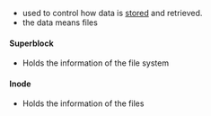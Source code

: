 - used to control how data is [stored](https://en.wikipedia.org/wiki/Computer_data_storage) and retrieved.
- the data means files

#### Superblock

- Holds the information of the file system

#### Inode

- Holds the information of the files